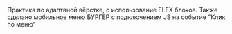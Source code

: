 Практика по адаптвной вёрстке, с использование FLEX блоков.
Также сделано мобильное меню БУРГЕР с подключением JS на событие "Клик по меню"
